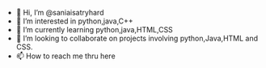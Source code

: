 - 👋 Hi, I’m @saniaisatryhard
- 👀 I’m interested in python,java,C++
- 🌱 I’m currently learning python,java,HTML,CSS
- 💞️ I’m looking to collaborate on projects involving python,Java,HTML and CSS.
- 📫 How to reach me thru here

<!---
saniaisatryhard/saniaisatryhard is a ✨ special ✨ repository because its `README.md` (this file) appears on your GitHub profile.
You can click the Preview link to take a look at your changes.
--->

